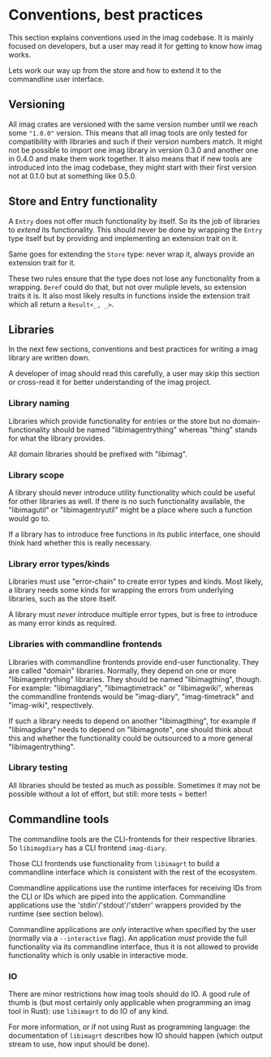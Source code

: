 # Conventions, best practices

This section explains conventions used in the imag codebase. It is mainly
focused on developers, but a user may read it for getting to know how imag
works.

Lets work our way up from the store and how to extend it to the commandline user
interface.

## Versioning

All imag crates are versioned with the same version number until we reach some
`"1.0.0"` version.
This means that all imag tools are only tested for compatibility with libraries
and such if their version numbers match.
It might not be possible to import one imag library in version 0.3.0 and another
one in 0.4.0 and make them work together.
It also means that if new tools are introduced into the imag codebase, they
might start with their first version not at 0.1.0 but at something like 0.5.0.

## Store and Entry functionality

A `Entry` does not offer much functionality by itself. So its the job of
libraries to _extend_ its functionality. This should never be done by wrapping
the `Entry` type itself but by providing and implementing an extension trait on
it.

Same goes for extending the `Store` type: never wrap it, always provide an
extension trait for it.

These two rules ensure that the type does not lose any functionality from a
wrapping. `Deref` could do that, but not over muliple levels, so extension
traits it is. It also most likely results in functions inside the extension
trait which all return a `Result<_, _>`.

## Libraries

In the next few sections, conventions and best practices for writing a imag
library are written down.

A developer of imag should read this carefully, a user may skip this section or
cross-read it for better understanding of the imag project.

### Library naming

Libraries which provide functionality for entries or the store but no
domain-functionality should be named "libimagentrything" whereas "thing" stands for
what the library provides.

All domain libraries should be prefixed with "libimag". 


### Library scope

A library should never introduce utility functionality which could be useful for
other libraries as well. If there is no such functionality available, the
"libimagutil" or "libimagentryutil" might be a place where such a function
would go to.

If a library has to introduce free functions in its public interface, one should
think hard whether this is really necessary.


### Library error types/kinds

Libraries must use "error-chain" to create error types and kinds.
Most likely, a library needs some kinds for wrapping the errors from underlying
libraries, such as the store itself.

A library must _never_ introduce multiple error types, but is free to introduce
as many error kinds as required.

### Libraries with commandline frontends

Libraries with commandline frontends provide end-user functionality.
They are called "domain" libraries.
Normally,
they depend on one or more "libimagentrything" libraries. They should be named
"libimagthing", though. For example: "libimagdiary", "libimagtimetrack" or
"libimagwiki", whereas the commandline frontends would be "imag-diary",
"imag-timetrack" and "imag-wiki", respectively.

If such a library needs to depend on another "libimagthing", for example if
"libimagdiary" needs to depend on "libimagnote", one should think about this and
whether the functionality could be outsourced to a more general
"libimagentrything".


### Library testing

All libraries should be tested as much as possible. Sometimes it may not be
possible without a lot of effort, but still: more tests = better!


## Commandline tools

The commandline tools are the CLI-frontends for their respective libraries.
So `libimagdiary` has a CLI frontend `imag-diary`.

Those CLI frontends use functionality from `libimagrt` to build a 
commandline interface which is consistent with the rest of the ecosystem.

Commandline applications use the runtime interfaces for receiving IDs from the
CLI or IDs which are piped into the application.
Commandline applications use the 'stdin'/'stdout'/'stderr' wrappers provided by
the runtime (see section below).

Commandline applications are _only_ interactive when specified by the user
(normally via a `--interactive` flag). An application _must_ provide the full
functionality via its commandline interface, thus it is not allowed to provide
functionality which is only usable in interactive mode.


### IO

There are minor restrictions how imag tools should do IO. A good rule of thumb
is (but most certainly only applicable when programming an imag tool in Rust):
use `libimagrt` to do IO of any kind.

For more information, or if not using Rust as programming language: the
documentation of `libimagrt` describes how IO should happen (which output
stream to use, how input should be done).


